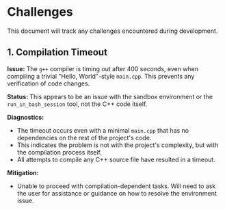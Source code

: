 # Challenges

This document will track any challenges encountered during development.

## 1. Compilation Timeout

**Issue:** The `g++` compiler is timing out after 400 seconds, even when compiling a trivial "Hello, World"-style `main.cpp`. This prevents any verification of code changes.

**Status:** This appears to be an issue with the sandbox environment or the `run_in_bash_session` tool, not the C++ code itself.

**Diagnostics:**
- The timeout occurs even with a minimal `main.cpp` that has no dependencies on the rest of the project's code.
- This indicates the problem is not with the project's complexity, but with the compilation process itself.
- All attempts to compile any C++ source file have resulted in a timeout.

**Mitigation:**
- Unable to proceed with compilation-dependent tasks. Will need to ask the user for assistance or guidance on how to resolve the environment issue.
